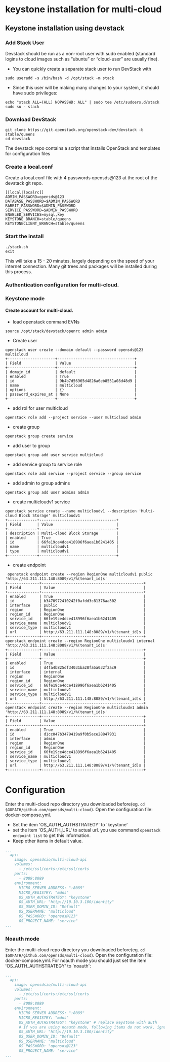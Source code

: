 # keystone installation for multi-cloud
## Keystone installation using devstack
### Add Stack User
Devstack should be run as a non-root user with sudo enabled (standard logins to cloud images such as “ubuntu” or “cloud-user” are usually fine).
* You can quickly create a separate stack user to run DevStack with

```shell
sudo useradd -s /bin/bash -d /opt/stack -m stack
```
* Since this user will be making many changes to your system, it should have sudo privileges:

```shell
echo "stack ALL=(ALL) NOPASSWD: ALL" | sudo tee /etc/sudoers.d/stack
sudo su - stack
```

### Download DevStack
```shell
git clone https://git.openstack.org/openstack-dev/devstack -b stable/queens
cd devstack
```
The devstack repo contains a script that installs OpenStack and templates for configuration files

### Create a local.conf
Create a local.conf file with 4 passwords opensds@123 at the root of the devstack git repo.
```
[[local|localrc]]
ADMIN_PASSWORD=opensds@123
DATABASE_PASSWORD=$ADMIN_PASSWORD
RABBIT_PASSWORD=$ADMIN_PASSWORD
SERVICE_PASSWORD=$ADMIN_PASSWORD
ENABLED_SERVICES=mysql,key
KEYSTONE_BRANCH=stable/queens
KEYSTONECLIENT_BRANCH=stable/queens

```

### Start the install
```
./stack.sh
exit
```
This will take a 15 - 20 minutes, largely depending on the speed of your internet connection. Many git trees and packages will be installed during this process.

### Authentication configuration for multi-cloud.
### Keystone mode 
#### Create account for multi-cloud.
* load openstack command EVNs
``` shell
source /opt/stack/devstack/openrc admin admin
```

* Create user
```shell
openstack user create --domain default --password opensds@123 multicloud
+---------------------+----------------------------------+
| Field               | Value                            |
+---------------------+----------------------------------+
| domain_id           | default                          |
| enabled             | True                             |
| id                  | 9b4b7d56965d4826a6eb8551a08d48d9 |
| name                | multicloud                       |
| options             | {}                               |
| password_expires_at | None                             |
+---------------------+----------------------------------+
```

* add rol for user multicloud
```shell
openstack role add --project service --user multicloud admin
```

* create group
```
openstack group create service
```

* add user to group
```
openstack group add user service multicloud
```

* add service group to service role
```
openstack role add service --project service --group service
```

* add admin to group admins
```
openstack group add user admins admin
```

* create multicloudv1 service 
```
openstack service create --name multicloudv1 --description 'Multi-cloud Block Storage' multicloudv1
+-------------+----------------------------------+
| Field       | Value                            |
+-------------+----------------------------------+
| description | Multi-cloud Block Storage        |
| enabled     | True                             |
| id          | 66fe19ce4dce418996f6aea1b6241405 |
| name        | multicloudv1                     |
| type        | multicloudv1                     |
+-------------+----------------------------------+
```

* create endpoint
```
 openstack endpoint create --region RegionOne multicloudv1 public 'http://63.211.111.148:8089/v1/%(tenant_id)s'
+--------------+---------------------------------------------+
| Field        | Value                                       |
+--------------+---------------------------------------------+
| enabled      | True                                        |
| id           | b3470972410242f0afdd3c81376aa302            |
| interface    | public                                      |
| region       | RegionOne                                   |
| region_id    | RegionOne                                   |
| service_id   | 66fe19ce4dce418996f6aea1b6241405            |
| service_name | multicloudv1                                |
| service_type | multicloudv1                                |
| url          | http://63.211.111.148:8089/v1/%(tenant_id)s |
+--------------+---------------------------------------------+
openstack endpoint create --region RegionOne multicloudv1 internal 'http://63.211.111.148:8089/v1/%(tenant_id)s'
+--------------+---------------------------------------------+
| Field        | Value                                       |
+--------------+---------------------------------------------+
| enabled      | True                                        |
| id           | d4fa4b825df34031ba28fa5a032f2ac9            |
| interface    | internal                                    |
| region       | RegionOne                                   |
| region_id    | RegionOne                                   |
| service_id   | 66fe19ce4dce418996f6aea1b6241405            |
| service_name | multicloudv1                                |
| service_type | multicloudv1                                |
| url          | http://63.211.111.148:8089/v1/%(tenant_id)s |
+--------------+---------------------------------------------+
openstack endpoint create --region RegionOne multicloudv1 admin 'http://63.211.111.148:8089/v1/%(tenant_id)s'
+--------------+---------------------------------------------+
| Field        | Value                                       |
+--------------+---------------------------------------------+
| enabled      | True                                        |
| id           | d1cc047b3479419a9f0b5ece28847931            |
| interface    | admin                                       |
| region       | RegionOne                                   |
| region_id    | RegionOne                                   |
| service_id   | 66fe19ce4dce418996f6aea1b6241405            |
| service_name | multicloudv1                                |
| service_type | multicloudv1                                |
| url          | http://63.211.111.148:8089/v1/%(tenant_id)s |
+--------------+---------------------------------------------+
```

# Configuration
Enter the multi-cloud repo directory you downloaded before(eg. ```cd $GOPATH/github.com/opensds/multi-cloud```). Open the configuration file: docker-compose.yml.

* Set the item 'OS_AUTH_AUTHSTRATEGY' to 'keystone'
* set the item 'OS_AUTH_URL' to actual url. you use command ```openstack endpoint list``` to get this information.
* Keep other items in default value.

```yaml
...
  api:
    image: opensdsio/multi-cloud-api
    volumes:
      - /etc/ssl/certs:/etc/ssl/certs
    ports:
      - 8089:8089
    environment:
      MICRO_SERVER_ADDRESS: ":8089"
      MICRO_REGISTRY: "mdns"
      OS_AUTH_AUTHSTRATEGY: "keystone"
      OS_AUTH_URL: "http://10.10.3.100/identity"
      OS_USER_DOMIN_ID: "Default"
      OS_USERNAME: "multicloud"
      OS_PASSWORD: "opensds@123"
      OS_PROJECT_NAME: "service"
...
```

### Noauth mode
Enter the multi-cloud repo directory you downloaded before(eg. ```cd $GOPATH/github.com/opensds/multi-cloud```). Open the configuration file: docker-compose.yml. For noauth mode you should just set the item 'OS_AUTH_AUTHSTRATEGY' to 'noauth': 
```yaml
...
  api:
    image: opensdsio/multi-cloud-api
    volumes:
      - /etc/ssl/certs:/etc/ssl/certs
    ports:
      - 8089:8089
    environment:
      MICRO_SERVER_ADDRESS: ":8089"
      MICRO_REGISTRY: "mdns"
      OS_AUTH_AUTHSTRATEGY: "keystone" # replace keystone with auth
	  # If you are using noauth mode, following items do not work, ignore it. 
      OS_AUTH_URL: "http://10.10.3.100/identity"
      OS_USER_DOMIN_ID: "Default"
      OS_USERNAME: "multicloud"
      OS_PASSWORD: "opensds@123"
      OS_PROJECT_NAME: "service"
...
```






